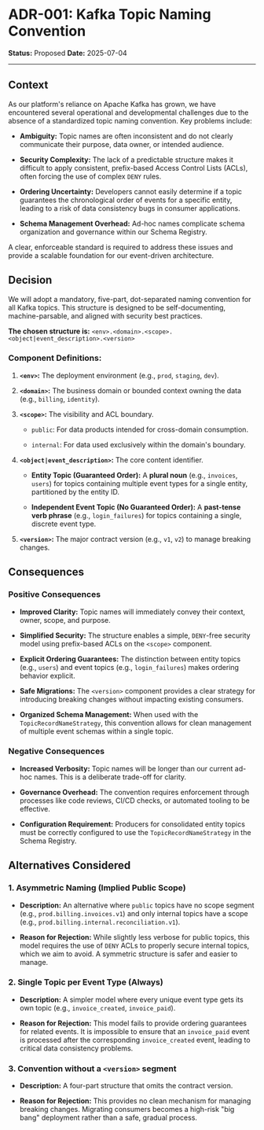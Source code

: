 # ADR-001: Kafka Topic Naming Convention

**Status:** Proposed
**Date:** 2025-07-04

---

## Context

As our platform's reliance on Apache Kafka has grown, we have encountered several operational and developmental challenges due to the absence of a standardized topic naming convention. Key problems include:

* **Ambiguity:** Topic names are often inconsistent and do not clearly communicate their purpose, data owner, or intended audience.

* **Security Complexity:** The lack of a predictable structure makes it difficult to apply consistent, prefix-based Access Control Lists (ACLs), often forcing the use of complex `DENY` rules.

* **Ordering Uncertainty:** Developers cannot easily determine if a topic guarantees the chronological order of events for a specific entity, leading to a risk of data consistency bugs in consumer applications.

* **Schema Management Overhead:** Ad-hoc names complicate schema organization and governance within our Schema Registry.

A clear, enforceable standard is required to address these issues and provide a scalable foundation for our event-driven architecture.

## Decision

We will adopt a mandatory, five-part, dot-separated naming convention for all Kafka topics. This structure is designed to be self-documenting, machine-parsable, and aligned with security best practices.

**The chosen structure is:** `<env>.<domain>.<scope>.<object|event_description>.<version>`

### Component Definitions:

1. **`<env>`:** The deployment environment (e.g., `prod`, `staging`, `dev`).

2. **`<domain>`:** The business domain or bounded context owning the data (e.g., `billing`, `identity`).

3. **`<scope>`:** The visibility and ACL boundary.

   * `public`: For data products intended for cross-domain consumption.

   * `internal`: For data used exclusively within the domain's boundary.

4. **`<object|event_description>`:** The core content identifier.

   * **Entity Topic (Guaranteed Order):** A **plural noun** (e.g., `invoices`, `users`) for topics containing multiple event types for a single entity, partitioned by the entity ID.

   * **Independent Event Topic (No Guaranteed Order):** A **past-tense verb phrase** (e.g., `login_failures`) for topics containing a single, discrete event type.

5. **`<version>`:** The major contract version (e.g., `v1`, `v2`) to manage breaking changes.

## Consequences

### Positive Consequences

* **Improved Clarity:** Topic names will immediately convey their context, owner, scope, and purpose.

* **Simplified Security:** The structure enables a simple, `DENY`-free security model using prefix-based ACLs on the `<scope>` component.

* **Explicit Ordering Guarantees:** The distinction between entity topics (e.g., `users`) and event topics (e.g., `login_failures`) makes ordering behavior explicit.

* **Safe Migrations:** The `<version>` component provides a clear strategy for introducing breaking changes without impacting existing consumers.

* **Organized Schema Management:** When used with the `TopicRecordNameStrategy`, this convention allows for clean management of multiple event schemas within a single topic.

### Negative Consequences

* **Increased Verbosity:** Topic names will be longer than our current ad-hoc names. This is a deliberate trade-off for clarity.

* **Governance Overhead:** The convention requires enforcement through processes like code reviews, CI/CD checks, or automated tooling to be effective.

* **Configuration Requirement:** Producers for consolidated entity topics must be correctly configured to use the `TopicRecordNameStrategy` in the Schema Registry.

## Alternatives Considered

### 1. Asymmetric Naming (Implied Public Scope)

* **Description:** An alternative where `public` topics have no scope segment (e.g., `prod.billing.invoices.v1`) and only internal topics have a scope (e.g., `prod.billing.internal.reconciliation.v1`).

* **Reason for Rejection:** While slightly less verbose for public topics, this model requires the use of `DENY` ACLs to properly secure internal topics, which we aim to avoid. A symmetric structure is safer and easier to manage.

### 2. Single Topic per Event Type (Always)

* **Description:** A simpler model where every unique event type gets its own topic (e.g., `invoice_created`, `invoice_paid`).

* **Reason for Rejection:** This model fails to provide ordering guarantees for related events. It is impossible to ensure that an `invoice_paid` event is processed after the corresponding `invoice_created` event, leading to critical data consistency problems.

### 3. Convention without a `<version>` segment

* **Description:** A four-part structure that omits the contract version.

* **Reason for Rejection:** This provides no clean mechanism for managing breaking changes. Migrating consumers becomes a high-risk "big bang" deployment rather than a safe, gradual process.
